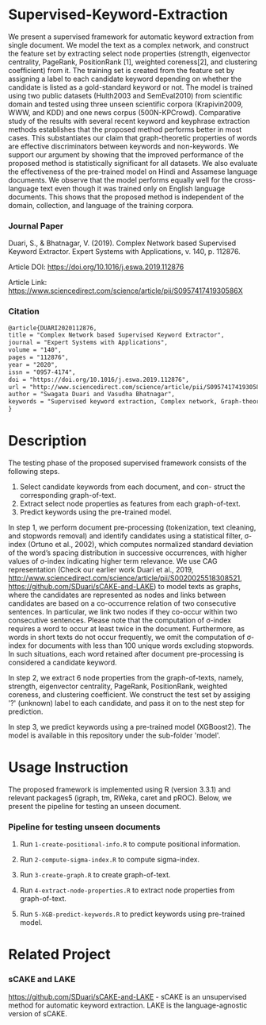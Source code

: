 # Supervised-Keyword-Extraction

We present a supervised framework for automatic keyword extraction from single document. We model the text as a complex network, and construct the feature set by extracting select node properties (strength, eigenvector centrality, PageRank, PositionRank [1], weighted coreness[2], and clustering coefficient) from it. The training set is created from the feature set by assigning a label to each candidate keyword depending on whether the candidate is listed as a gold-standard keyword or not. The model is trained using two public datasets (Hulth2003 and SemEval2010) from scientific domain and tested using three unseen scientific corpora (Krapivin2009, WWW, and KDD) and one news corpus (500N-KPCrowd). Comparative study of the results with several recent keyword and keyphrase extraction methods establishes that the proposed method performs better in most cases. This substantiates our claim that graph-theoretic properties of words are effective discriminators between keywords and non-keywords. We support our argument by showing that the improved performance of the proposed method is statistically significant for all datasets. We also evaluate the effectiveness of the pre-trained model on Hindi and Assamese language documents. We observe that the model performs equally well for the cross-language text even though it was trained only on English language documents. This shows that the proposed method is independent of the domain, collection, and language of the training corpora.

### Journal Paper

Duari, S., & Bhatnagar, V. (2019). Complex Network based Supervised Keyword Extractor. Expert Systems with Applications, v. 140, p. 112876.

Article DOI: https://doi.org/10.1016/j.eswa.2019.112876

Article Link: https://www.sciencedirect.com/science/article/pii/S095741741930586X

### Citation
```tex
@article{DUARI2020112876,
title = "Complex Network based Supervised Keyword Extractor",
journal = "Expert Systems with Applications",
volume = "140",
pages = "112876",
year = "2020",
issn = "0957-4174",
doi = "https://doi.org/10.1016/j.eswa.2019.112876",
url = "http://www.sciencedirect.com/science/article/pii/S095741741930586X",
author = "Swagata Duari and Vasudha Bhatnagar",
keywords = "Supervised keyword extraction, Complex network, Graph-theoretic node properties, Text graph."
}
```

# Description
The testing phase of the proposed supervised framework consists of the following steps.

  1. Select candidate keywords from each document, and con- struct the corresponding graph-of-text.
  2. Extract select node properties as features from each graph-of-text.
  3. Predict keywords using the pre-trained model.
  
In step 1, we perform document pre-processing (tokenization, text cleaning, and stopwords removal) and identify candidates using a statistical filter, σ-index (Ortuno et al., 2002), which computes normalized standard deviation of the word’s spacing distribution in successive occurrences, with higher values of σ-index indicating higher term relevance. We use CAG representation (Check our earlier work Duari et al., 2019, http://www.sciencedirect.com/science/article/pii/S0020025518308521, https://github.com/SDuari/sCAKE-and-LAKE) to model texts as graphs, where the candidates are represented as nodes and links between candidates are based on a co-occurrence relation of two consecutive sentences. In particular, we link two nodes if they co-occur within two consecutive sentences. Please note that the computation of σ-index requires a word to occur at least twice in the document. Furthermore, as words in short texts do not occur frequently, we omit the computation of σ-index for documents with less than 100 unique words excluding stopwords. In such situations, each word retained after document pre-processing is considered a candidate keyword.

In step 2, we extract 6 node properties from the graph-of-texts, namely, strength, eigenvector centrality, PageRank, PositionRank, weighted coreness, and clustering coefficient. We construct the test set by assiging '?' (unknown) label to each candidate, and pass it on to the nest step for prediction.

In step 3, we predict keywords using a pre-trained model (XGBoost2). The model is available in this repository under the sub-folder 'model'.


# Usage Instruction
The proposed framework is implemented using R (version 3.3.1) and relevant packages5 (igraph, tm, RWeka, caret and pROC). Below, we present the pipeline for testing an unseen document.


### Pipeline for testing unseen documents
1. Run `1-create-positional-info.R` to compute positional information.

2. Run `2-compute-sigma-index.R` to compute sigma-index.

3. Run `3-create-graph.R` to create graph-of-text.

4. Run `4-extract-node-properties.R` to extract node properties from graph-of-text.

5. Run `5-XGB-predict-keywords.R` to predict keywords using pre-trained model.


# Related Project
### sCAKE and LAKE
https://github.com/SDuari/sCAKE-and-LAKE - sCAKE is an unsupervised method for automatic keyword extraction. LAKE is the language-agnostic version of sCAKE.
